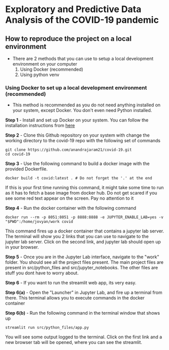 # Exploratory and Predictive Data Analysis of the COVID-19 pandemic

## How to reproduce the project on a local environment

- There are 2 methods that you can use to setup a local development environment on your computer
  1. Using Docker (recommended)
  2. Using python venv

### Using Docker to set up a local development environment (recommended)

- This method is recommended as you do not need anything installed on your system, except Docker. You don't even need Python installed.

**Step 1** - Install and set up Docker on your system. You can follow the installation instructions from [here](https://docs.docker.com/get-docker/)

**Step 2** - Clone this Github repository on your system with change the working directory to the covid-19 repo with the following set of commands

```
git clone https://github.com/anandrajaram21/covid-19.git
cd covid-19
```

**Step 3** - Use the following command to build a docker image with the provided Dockerfile. 

```
docker build -t covid:latest . # Do not forget the '.' at the end
```

If this is your first time running this command, it might take some time to run as it has to fetch a base image from docker hub. Do not get scared if you see some red text appear on the screen. Pay no attention to it

**Step 4** - Run the docker container with the following command

```
docker run --rm -p 8051:8051 -p 8888:8888 -e JUPYTER_ENABLE_LAB=yes -v "$PWD":/home/jovyan/work covid
```

This command fires up a docker container that contains a jupyter lab server. The terminal will show you 2 links that you can use to navigate to the jupyter lab server. Click on the second link, and jupyter lab should open up in your browser. 

**Step 5** - Once you are in the Jupyter Lab interface, navigate to the "work" folder. You should see all the project files present. The main project files are present in src/python_files and src/jupyter_notebooks. The other files are stuff you dont have to worry about.

**Step 6** - If you want to run the streamlit web app, its very easy.

  **Step 6(a)** - Open the "Launcher" in Jupyter Lab, and fire up a terminal from there. This terminal allows you to execute commands in the docker container

  **Step 6(b)** - Run the following command in the terminal window that shows up

  ```
  streamlit run src/python_files/app.py
  ```

  You will see some output logged to the terminal. Click on the first link and a new browser tab will be opened, where you can see the streamlit.